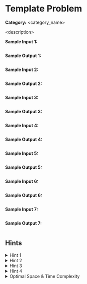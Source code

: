 # Template Problem

**Category:** <category_name>

\<description\>

**Sample Input 1:**

```txt
```

**Sample Output 1:**

```txt
```

**Sample Input 2:**

```txt
```

**Sample Output 2:**

```txt
```

**Sample Input 3:**

```txt
```

**Sample Output 3:**

```txt
```

**Sample Input 4:**

```txt
```

**Sample Output 4:**

```txt
```

**Sample Input 5:**

```txt
```

**Sample Output 5:**

```txt
```

**Sample Input 6:**

```txt
```

**Sample Output 6:**

```txt
```

**Sample Input 7:**

```txt
```

**Sample Output 7:**

```txt
```

## Hints

<details>
<summary>Hint 1</summary>
Hint 1
</details>

<details>
<summary>Hint 2</summary>
Hint 2
</details>

<details>
<summary>Hint 3</summary>
Hint 3
</details>

<details>
<summary>Hint 4</summary>
Hint 4
</details>

<details>
<summary>Optimal Space & Time Complexity</summary>
Optimal Space & Time Complexity
</details>
